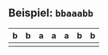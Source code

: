 ## Beispiel: `bbaaabb`

| b   | b   | a   | a   | a   | b   | b   |
| --- | --- | --- | --- | --- | --- | --- |
|     |     |     |     |     |     |     |
